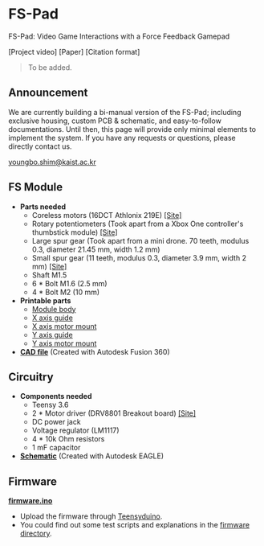 # FS-Pad
FS-Pad: Video Game Interactions with a Force Feedback Gamepad

[Project video] [Paper] [Citation format]
> To be added.

## Announcement
We are currently building a bi-manual version of the FS-Pad; including exclusive housing, custom PCB & schematic, and easy-to-follow documentations. Until then, this page will provide only minimal elements to implement the system. If you have any requests or questions, please directly contact us.

youngbo.shim@kaist.ac.kr

## FS Module
  - **Parts needed**
    + Coreless motors (16DCT Athlonix 219E) [[Site]](https://www.portescap.com/en/products/brush-dc-motors/athlonix-motors/16dct-athlonix-precious-metal-brush-dc-motor)
    + Rotary potentiometers (Took apart from a Xbox One controller's thumbstick module) [[Site]](https://www.aliexpress.com/item/33011575369.html?spm=a2g0s.9042311.0.0.42674c4dC97u9J)
    + Large spur gear (Took apart from a mini drone. 70 teeth, modulus 0.3, diameter 21.45 mm, width 1.2 mm)
    + Small spur gear (11 teeth, modulus 0.3, diameter 3.9 mm, width 2 mm) [[Site]](https://www.aliexpress.com/item/33023736047.html?spm=a2g0o.productlist.0.0.400917d9ZYoi95&algo_pvid=bf7dee53-2d2b-4fe4-aff9-6fe93fa2e007&algo_expid=bf7dee53-2d2b-4fe4-aff9-6fe93fa2e007-22&btsid=0ab6f83115922884623618375e73a7&ws_ab_test=searchweb0_0,searchweb201602_,searchweb201603_)
    + Shaft M1.5
    + 6 * Bolt M1.6 (2.5 mm)
    + 4 * Bolt M2 (10 mm)
  - **Printable parts**
    + [Module body](https://github.com/YoungboShim/FS-Pad/blob/master/CAD%20files/Module%20body.stl)
    + [X axis guide](https://github.com/YoungboShim/FS-Pad/blob/master/CAD%20files/X%20axis%20guide.stl)
    + [X axis motor mount](https://github.com/YoungboShim/FS-Pad/blob/master/CAD%20files/X%20axis%20motor%20mount.stl)
    + [Y axis guide](https://github.com/YoungboShim/FS-Pad/blob/master/CAD%20files/Y%20axis%20guide.stl)
    + [Y axis motor mount](https://github.com/YoungboShim/FS-Pad/blob/master/CAD%20files/Y%20axis%20motor%20mount.stl)
  - **[CAD file](https://github.com/YoungboShim/FS-Pad/blob/master/CAD%20files/FS%20module%20Xbox%20fit%20v25.f3d)** (Created with Autodesk Fusion 360)
  
## Circuitry
  - **Components needed**
    + Teensy 3.6
    + 2 * Motor driver (DRV8801 Breakout board) [[Site]](https://www.pololu.com/product/2136/resources)
    + DC power jack
    + Voltage regulator (LM1117)
    + 4 * 10k Ohm resistors
    + 1 mF capacitor
  - **[Schematic](https://github.com/YoungboShim/FS-Pad/blob/master/circuitry/FSPad_sch.sch)** (Created with Autodesk EAGLE)
  
## Firmware
**[firmware.ino](https://github.com/YoungboShim/FS-Pad/blob/master/firmware/firmware.ino)**
* Upload the firmware through [Teensyduino](https://www.pjrc.com/teensy/td_download.html).
* You could find out some test scripts and explanations in the [firmware directory](https://github.com/YoungboShim/FS-Pad/tree/master/firmware).
